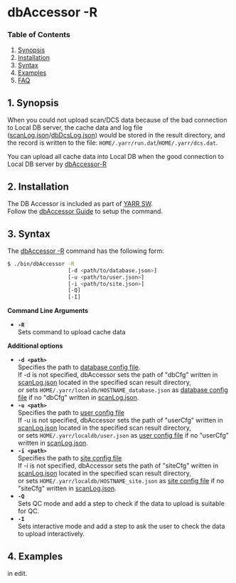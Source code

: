 # dbAccessor -R

### Table of Contents

1. [Synopsis](#1-synopsis)
2. [Installation](#2-installation)
3. [Syntax](#3-syntax)
4. [Examples](#4-examples)
5. [FAQ](#5-faq)

## 1. Synopsis

When you could not upload scan/DCS data because of the bad connection to Local DB server,
the cache data and log file ([scanLog.json](scan-log.md)/[dbDcsLog.json](config.md)) would be stored in the result directory,
and the record is written to the file: `HOME/.yarr/run.dat`/`HOME/.yarr/dcs.dat`.

You can upload all cache data into Local DB when the good connection to Local DB server by [dbAccessor-R](accessor-r.md)

## 2. Installation

The DB Accessor is included as part of [YARR SW](https://yarr.readthedocs.io/en/latest/).<br>
Follow the [dbAccessor Guide](accessor.md) to setup the command.

## 3. Syntax

The [dbAccessor -R](accessor-r.md) command has the following form:

```bash
$ ./bin/dbAccessor -R
                   [-d <path/to/database.json>]
                   [-u <path/to/user.json>]
                   [-i <path/to/site.json>]
                   [-Q]
                   [-I]
```

**Command Line Arguments**

- **``-R``**<br>
Sets command to upload cache data

**Additional options**

- **``-d <path>``**<br>
Specifies the path to [database config file](database-config.md).<br>
If -d is not specified, dbAccessor sets the path of "dbCfg" written in [scanLog.json](scan-log.md) located in the specified scan result directory,<br>
or sets `HOME/.yarr/localdb/HOSTNAME_database.json` as [database config file](database-config.md) if no "dbCfg" written in [scanLog.json](scan-log.md).
- **``-u <path>``**<br>
Specifies the path to [user config file](user-config.md)<br>
If -u is not specified, dbAccessor sets the path of "userCfg" written in [scanLog.json](scan-log.md) located in the specified scan result directory,<br>
or sets `HOME/.yarr/localdb/user.json` as [user config file](user-config.md) if no "userCfg" written in [scanLog.json](scan-log.md).
- **``-i <path>``**<br>
Specifies the path to [site config file](site-config.md)<br>
If -i is not specified, dbAccessor sets the path of "siteCfg" written in [scanLog.json](scan-log.md) located in the specified scan result directory,<br>
or sets `HOME/.yarr/localdb/HOSTNAME_site.json` as [site config file](site-config.md) if no "siteCfg" written in [scanLog.json](scan-log.md).
- **``-Q``**<br>
Sets QC mode and add a step to check if the data to upload is suitable for QC.
- **``-I``**<br>
Sets interactive mode and add a step to ask the user to check the data to upload interactively.

## 4. Examples

in edit.
